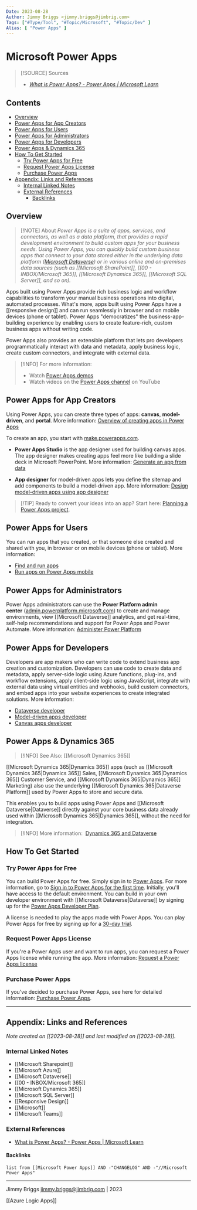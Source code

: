 ```yaml
---
Date: 2023-08-28
Author: Jimmy Briggs <jimmy.briggs@jimbrig.com>
Tags: ["#Type/Tool", "#Topic/Microsoft", "#Topic/Dev" ]
Alias: [ "Power Apps" ]
---
```


# Microsoft Power Apps

> [!SOURCE] Sources
> - *[What is Power Apps? - Power Apps | Microsoft Learn](https://learn.microsoft.com/en-us/power-apps/powerapps-overview)*

## Contents

- [Overview](#overview)
- [Power Apps for App Creators](#power-apps-for-app-creators)
- [Power Apps for Users](#power-apps-for-users)
- [Power Apps for Administrators](#power-apps-for-administrators)
- [Power Apps for Developers](#power-apps-for-developers)
- [Power Apps & Dynamics 365](#power-apps--dynamics-365)
- [How To Get Started](#how-to-get-started)
	- [Try Power Apps for Free](#try-power-apps-for-free)
	- [Request Power Apps License](#request-power-apps-license)
	- [Purchase Power Apps](#purchase-power-apps)
- [Appendix: Links and References](#appendix-links-and-references)
	- [Internal Linked Notes](#internal-linked-notes)
	- [External References](#external-references)
		- [Backlinks](#backlinks)

## Overview

> [!NOTE] About
> *Power Apps is a suite of apps, services, and connectors, as well as a data platform, that provides a rapid development environment to build custom apps for your business needs. Using Power Apps, you can quickly build custom business apps that connect to your data stored either in the underlying data platform ([Microsoft Dataverse](https://learn.microsoft.com/en-us/powerapps/maker/data-platform/data-platform-intro)) or in various online and on-premises data sources (such as [[Microsoft SharePoint]], [[00 - INBOX/Microsoft 365]], [[Microsoft Dynamics 365]], [[Microsoft SQL Server]], and so on).*

Apps built using Power Apps provide rich business logic and workflow capabilities to transform your manual business operations into digital, automated processes. What's more, apps built using Power Apps have a [[responsive design]] and can run seamlessly in browser and on mobile devices (phone or tablet). Power Apps "democratizes" the business-app-building experience by enabling users to create feature-rich, custom business apps without writing code.

Power Apps also provides an extensible platform that lets pro developers programmatically interact with data and metadata, apply business logic, create custom connectors, and integrate with external data.

> [!INFO] For more information:
> - Watch [Power Apps demos](https://powerapps.microsoft.com/demo/)
> - Watch videos on the [Power Apps channel](https://www.youtube.com/channel/UCGfWR2ekfRFckLjev6eQYLg) on YouTube

## Power Apps for App Creators

Using Power Apps, you can create three types of apps: **canvas**, **model-driven**, and **portal**. More information: [Overview of creating apps in Power Apps](https://learn.microsoft.com/en-us/power-apps/maker/)

To create an app, you start with [make.powerapps.com](https://make.powerapps.com/).

- **Power Apps Studio** is the app designer used for building canvas apps. The app designer makes creating apps feel more like building a slide deck in Microsoft PowerPoint. More information: [Generate an app from data](https://learn.microsoft.com/en-us/powerapps/maker/canvas-apps/data-platform-create-app)

- **App designer** for model-driven apps lets you define the sitemap and add components to build a model-driven app. More information: [Design model-driven apps using app designer](https://learn.microsoft.com/en-us/power-apps/maker/model-driven-apps/design-custom-business-apps-using-app-designer)

> [!TIP] Ready to convert your ideas into an app?
> Start here: [Planning a Power Apps project](https://learn.microsoft.com/en-us/powerapps/guidance/planning/introduction).

## Power Apps for Users

You can run apps that you created, or that someone else created and shared with you, in browser or on mobile devices (phone or tablet). More information:

- [Find and run apps](https://learn.microsoft.com/en-us/power-apps/user/)
- [Run apps on Power Apps mobile](https://learn.microsoft.com/en-us/power-apps/mobile/run-powerapps-on-mobile)

## Power Apps for Administrators

Power Apps administrators can use the **Power Platform admin center** ([admin.powerplatform.microsoft.com](https://admin.powerplatform.microsoft.com/)) to create and manage environments, view [[Microsoft Dataverse]] analytics, and get real-time, self-help recommendations and support for Power Apps and Power Automate. More information: [Administer Power Platform](https://learn.microsoft.com/en-us/power-platform/admin/admin-guide)

## Power Apps for Developers

Developers are app makers who can write code to extend business app creation and customization. Developers can use code to create data and metadata, apply server-side logic using Azure functions, plug-ins, and workflow extensions, apply client-side logic using JavaScript, integrate with external data using virtual entities and webhooks, build custom connectors, and embed apps into your website experiences to create integrated solutions. More information:

- [Dataverse developer](https://learn.microsoft.com/en-us/powerapps/developer/data-platform/)
- [Model-driven apps developer](https://learn.microsoft.com/en-us/powerapps/developer/model-driven-apps/)
- [Canvas apps developer](https://learn.microsoft.com/en-us/powerapps/maker/canvas-apps/dev-enterprise-intro)

## Power Apps & Dynamics 365

> [!INFO] See Also:
> [[Microsoft Dynamics 365]]

[[Microsoft Dynamics 365|Dynamics 365]] apps (such as [[Microsoft Dynamics 365|Dynamics 365]] Sales, [[Microsoft Dynamics 365|Dynamics 365]] Customer Service, and [[Microsoft Dynamics 365|Dynamics 365]] Marketing) also use the underlying [[Microsoft Dynamics 365|Dataverse Platform]] used by Power Apps to store and secure data.

This enables you to build apps using Power Apps and [[Microsoft Dataverse|Dataverse]] directly against your core business data already used within [[Microsoft Dynamics 365|Dynamics 365]], without the need for integration.

> [!INFO] More information: 
> [Dynamics 365 and Dataverse](https://learn.microsoft.com/en-us/power-apps/maker/data-platform/data-platform-intro#dynamics-365-and-dataverse)

## How To Get Started

### Try Power Apps for Free

You can build Power Apps for free. Simply sign in to [Power Apps](https://make.powerapps.com/). For more information, go to [Sign in to Power Apps for the first time](https://learn.microsoft.com/en-us/power-apps/maker/canvas-apps/intro-maker-portal). Initially, you'll have access to the default environment. You can build in your own developer environment with [[Microsoft Dataverse|Dataverse]] by signing up for the [Power Apps Developer Plan](https://learn.microsoft.com/en-us/power-apps/maker/developer-plan).

A license is needed to play the apps made with Power Apps. You can play Power Apps for free by signing up for a [30-day trial](https://learn.microsoft.com/en-us/power-apps/maker/signup-for-powerapps).

### Request Power Apps License

If you're a Power Apps user and want to run apps, you can request a Power Apps license while running the app. More information: [Request a Power Apps license](https://learn.microsoft.com/en-us/power-apps/user/request-license)

### Purchase Power Apps

If you've decided to purchase Power Apps, see here for detailed information: [Purchase Power Apps](https://learn.microsoft.com/en-us/power-platform/admin/signup-for-powerapps-admin).

***

## Appendix: Links and References

*Note created on [[2023-08-28]] and last modified on [[2023-08-28]].*

### Internal Linked Notes

- [[Microsoft Sharepoint]]
- [[Microsoft Azure]]
- [[Microsoft Dataverse]]
- [[00 - INBOX/Microsoft 365]]
- [[Microsoft Dynamics 365]]
- [[Microsoft SQL Server]]
- [[Responsive Design]]
- [[Microsoft]]
- [[Microsoft Teams]]

### External References

- [What is Power Apps? - Power Apps | Microsoft Learn](https://learn.microsoft.com/en-us/power-apps/powerapps-overview)

#### Backlinks

```dataview
list from [[Microsoft Power Apps]] AND -"CHANGELOG" AND -"//Microsoft Power Apps"
```


***

Jimmy Briggs <jimmy.briggs@jimbrig.com> | 2023


[[Azure Logic Apps]]

